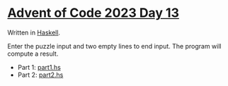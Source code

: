 # [Advent of Code 2023 Day 13](https://adventofcode.com/2023/day/13)

Written in [Haskell](https://en.wikipedia.org/wiki/Haskell).

Enter the puzzle input and two empty lines to end input. The program will compute a result.

  * Part 1: [part1.hs](part1.hs)
  * Part 2: [part2.hs](part2.hs)
